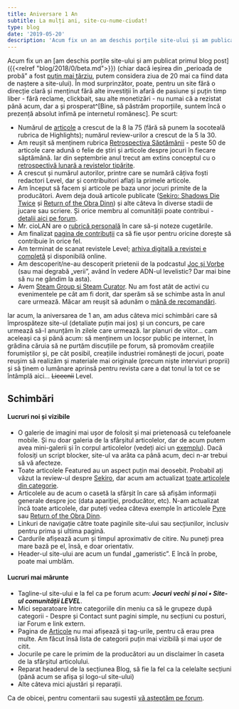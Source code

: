 ```yaml
---
title: Aniversare 1 An
subtitle: La mulți ani, site-cu-nume-ciudat!
type: blog
date: '2019-05-20'
description: 'Acum fix un an am deschis porțile site-ului și am publicat primul blog post (chiar dacă ieșirea din perioada de probă a fost puțin mai târziu, putem considera ziua de 20 mai ca fiind data de naștere a site-ului). În mod surprinzător, poate, pentru un site fără o direcție clară și menținut fără alte investiții în afară de pasiune și puțin timp liber - fără reclame, clickbait, sau alte monetizări - nu numai că a rezistat până acum, dar a și prosperat:<br>&#8226; Numărul de articole a crescut de la 8 la 75 (fără să punem la socoteală rubrica de Highlights); numărul review-urilor a crescut de la 5 la 30.<br>&#8226; Am reușit să menținem rubrica Retrospectiva Săptămânii - peste 50 de articole care adună o felie de știri și articole despre jocuri în fiecare săptămână. Iar din septembrie anul trecut am extins conceptul cu o retrospectivă lunară a revistelor tipărite. <br>&#8226; A crescut și numărul autorilor, printre care se numără câțiva foști redactori Level, dar și contribuitori aflați la primele articole.<br>&#8226; [...]<br><br>Iar acum, la aniversarea de 1 an, am adus câteva mici schimbări care să împrospăteze site-ul (detaliate puțin mai jos) și un concurs, pe care urmează să-l anunțăm în zilele care urmează...'
---
```

Acum fix un an [am deschis porțile site-ului și am publicat primul blog post]({{<relref "blog/2018/0/beta.md">}}) (chiar dacă ieșirea din „perioada de probă” a fost [puțin mai târziu](/blog/2018/10/gold/), putem considera ziua de 20 mai ca fiind data de naștere a site-ului). În mod surprinzător, poate, pentru un site fără o direcție clară și menținut fără alte investiții în afară de pasiune și puțin timp liber - fără reclame, clickbait, sau alte monetizări - nu numai că a rezistat până acum, dar a și prosperat^[Bine, să păstrăm proporțiile, suntem încă o prezență absolut infimă pe internetul românesc]. Pe scurt:

* Numărul de [articole](/categories/) a crescut de la 8 la 75 (fără să punem la socoteală rubrica de Highlights); numărul review-urilor a crescut de la 5 la 30.
* Am reușit să menținem rubrica [Retrospectiva Săptămânii](/categories/highlights) - peste 50 de articole care adună o felie de știri și articole despre jocuri în fiecare săptămână. Iar din septembrie anul trecut am extins conceptul cu o [retrospectivă lunară a revistelor tipărite](/tags/revistele-lunii).
* A crescut și numărul autorilor, printre care se numără câțiva foști redactori Level, dar și contribuitori aflați la primele articole.
* Am început să facem și articole pe baza unor jocuri primite de la producători. Avem deja două articole publicate ([Sekiro: Shadows Die Twice](/posts/2019/05/review-sekiro/) și [Return of the Obra Dinn](/posts/2019/04/review-return-obra-dinn-azad/)) și alte câteva în diverse stadii de jucare sau scriere. Și orice membru al comunității poate contribui - [detalii aici pe forum](https://forum.candaparerevista.ro/viewtopic.php?f=84&t=1883).
* Mr. cioLAN are o [rubrică personală](/categories/lunea-începe-sâmbăta/) în care să-și noteze cugetările.
* Am finalizat [pagina de contribuții](/contribuie/) ca să fie ușor pentru oricine dorește să contribuie în orice fel.
* Am terminat de scanat revistele Level; [arhiva digitală a revistei e completă](/blog/2018/09/arhiva-level-completa/) și disponibilă online.
* Am descoperit/ne-au descoperit prietenii de la podcastul [Joc și Vorbe](https://forum.candaparerevista.ro/viewtopic.php?f=86&t=1876) (sau mai degrabă „verii”, având în vedere ADN-ul levelistic? Dar mai bine să nu ne gândim la asta).
* Avem [Steam Group și Steam Curator](http://localhost:1313/blog/2018/08/reviews-steam-group/). Nu am fost atât de activi cu evenimentele pe cât am fi dorit, dar sperăm să se schimbe asta în anul care urmează. Măcar am reușit să adunăm o [mână de recomandări](https://store.steampowered.com/curator/33118512/).

Iar acum, la aniversarea de 1 an, am adus câteva mici schimbări care să împrospăteze site-ul (detaliate puțin mai jos) și un concurs, pe care urmează să-l anunțăm în zilele care urmează. Iar planuri de viitor... cam aceleași ca și până acum: să menținem un locșor public pe internet, în grădina căruia să ne purtăm discuțiile pe forum, să promovăm creațiile forumiștilor și, pe cât posibil, creațiile industriei românești de jocuri, poate reușim să realizăm și materiale mai originale (precum niște interviuri proprii) și să ținem o lumânare aprinsă pentru revista care a dat tonul la tot ce se întâmplă aici... ~~Liceenii~~ Level.


## Schimbări

#### Lucruri noi și vizibile

* O galerie de imagini mai ușor de folosit și mai prietenoasă cu telefoanele mobile. Și nu doar galeria de la sfârșitul articolelor, dar de acum putem avea mini-galerii și în corpul articolelor (vedeți aici un [exemplu](/posts/2018/08/review-caravan-red-dot/)). Dacă folosiți un script blocker, site-ul va arăta ca până acum, deci n-ar trebui să vă afecteze.
* Toate articolele Featured au un aspect puțin mai deosebit. Probabil ați văzut la review-ul despre [Sekiro](/posts/2019/05/review-sekiro/), dar acum am actualizat [toate articolele din categorie](/categories/featured/).
* Articolele au de acum o casetă la sfârșit în care să afișăm informații generale despre joc (data apariției, producător, etc). N-am actualizat încă toate articolele, dar puteți vedea câteva exemple în articolele [Pyre](/posts/2019/04/review-pyre-cristan/) sau [Return of the Obra Dinn](/posts/2019/04/review-return-obra-dinn-azad/).
* Linkuri de navigație către toate paginile site-ului sau secțiunilor, inclusiv pentru prima și ultima pagină.
* Cardurile afișează acum și timpul aproximativ de citire. Nu puneți prea mare bază pe el, însă, e doar orientativ.
* Header-ul site-ului are acum un fundal „gameristic”. E încă în probe, poate mai umblăm.

#### Lucruri mai mărunte

* Tagline-ul site-ului e la fel ca pe forum acum: **_Jocuri vechi și noi • Site-ul comunității LEVEL_**.
* Mici separatoare între categoriile din meniu ca să le grupeze după categorii - Despre și Contact sunt pagini simple, nu secțiuni cu posturi, iar Forum e link extern.
* Pagina de [Articole](/categories/) nu mai afișează și tag-urile, pentru că erau prea multe. Am făcut însă lista de categorii puțin mai vizibilă și mai ușor de citit.
* Jocurile pe care le primim de la producători au un disclaimer în caseta de la sfârșitul articolului.
* Reparat headerul de la secțiunea Blog, să fie la fel ca la celelalte secțiuni (până acum se afișa și logo-ul site-ului)
* Alte câteva mici ajustări și reparații.

Ca de obicei, pentru comentarii sau sugestii [vă așteptăm pe forum](https://forum.candaparerevista.ro/viewtopic.php?f=84&t=1737).